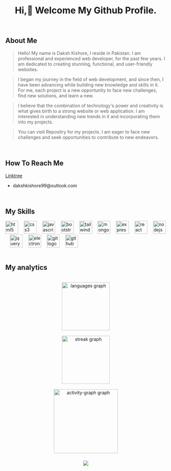 <h1 align="center">Hi,👋 Welcome My Github Profile.</h1>
<br>




<h2>About Me</h2>
  
<div>

>Hello! My name is Daksh Kishore, I reside in Pakistan. I am professional and experienced web developer, for the past few years. I am dedicated to creating stunning, functional, and user-friendly websites.
  
>I began my journey in the field of web development, and since then, I have been advancing while building new knowledge and skills in it. For me, each project is a new opportunity to face new challenges, find new solutions, and learn a new.
  
>I believe that the combination of technology's power and creativity is what gives birth to a strong website or web application. I am interested in understanding new trends in it and incorporating them into my projects.

>You can visit Repositry for my projects. I am eager to face new challenges and seek opportunities to contribute to new endeavors.

</div>  
<br>

  
    
  
<h2 style="border: none; font-weight: bold;">How To Reach Me</h2>
  
<div align="left">
<a href="https://linktr.ee/dakshkishore"">Linktree</a>
  
* <p>dakshkishore99@outlook.com</p>
</div>
<br>




<h2 align="left">My Skills</h2>
<div align="left">
  <img src="https://skillicons.dev/icons?i=html" height="40" alt="html5 logo"  />
  <img width="10" />
  <img src="https://skillicons.dev/icons?i=css" height="40" alt="css3 logo"  />
  <img width="10" />
  <img src="https://skillicons.dev/icons?i=js" height="40" alt="javascript logo"  />
  <img width="10" />
  <img src="https://skillicons.dev/icons?i=bootstrap" height="40" alt="bootstrap logo"  />
  <img width="10" />
  <img src="https://skillicons.dev/icons?i=tailwind" height="40" alt="tailwindcss logo"  />
  <img width="10" />
  <img src="https://skillicons.dev/icons?i=mongodb" height="40" alt="mongodb logo"  />
  <img width="10" />
  <img src="https://skillicons.dev/icons?i=express" height="40" alt="express logo"  />
  <img width="10" />
  <img src="https://skillicons.dev/icons?i=react" height="40" alt="react logo"  />
  <img width="10" />
  <img src="https://skillicons.dev/icons?i=nodejs" height="40" alt="nodejs logo"  />
  <img width="10" />
  <img src="https://skillicons.dev/icons?i=jquery" height="40" alt="jquery logo"  />
  <img width="10" />
  <img src="https://skillicons.dev/icons?i=electron" height="40" alt="electron logo"  />
  <img width="10" />
  <img src="https://skillicons.dev/icons?i=git" height="40" alt="git logo"  />
  <img width="10" />
  <img src="https://skillicons.dev/icons?i=github" height="40" alt="github logo"  />
</div>
<br>




<h2 align="left">My analytics</h2>
<br clear="both">

<div align="center"><img src="https://github-readme-stats.vercel.app/api/top-langs?username=DakshDev&locale=en&hide_title=true&layout=compact&card_width=320&langs_count=5&theme=dracula&hide_border=true&order=2" height="150" alt="languages graph"  /></div>

<br clear="both">

<div align="center"><img src="https://streak-stats.demolab.com?user=DakshDev&locale=en&mode=daily&theme=dracula&hide_border=true&border_radius=5&order=3" height="150" alt="streak graph"  /></div>

<br clear="both">

<div align="center"><img src="https://github-readme-activity-graph.vercel.app/graph?username=DakshDev&radius=10&theme=dracula&area=true&order=5&hide_border=true&hide_title=true&bg_color=282A36&color=ffffff&line=FF6E96&point=79DAFA" height="200" alt="activity-graph graph"  /></div>

###

<div align="center">
  <img src="https://profile-counter.glitch.me/DakshDev/count.svg?"  />
</div>

###

